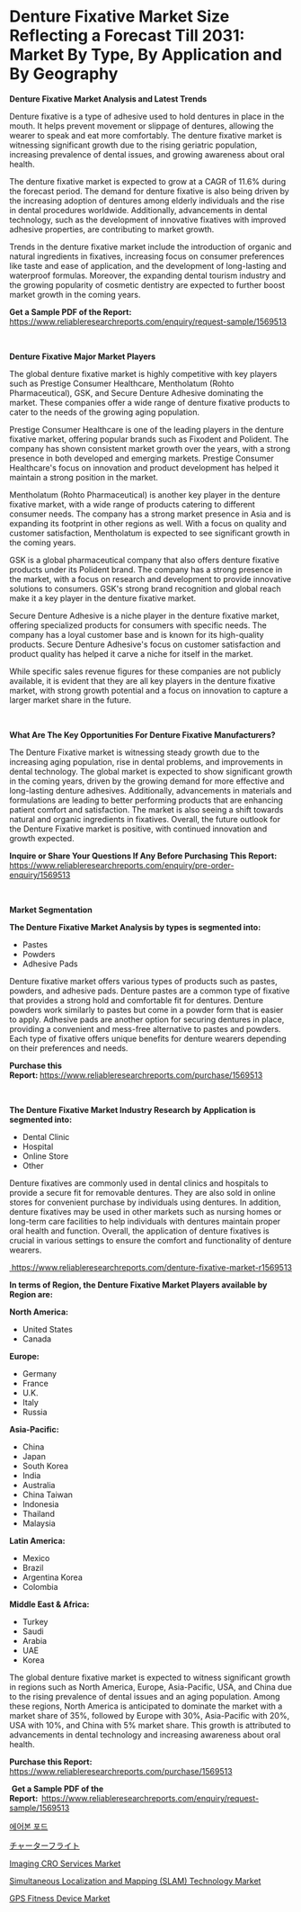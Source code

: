 <p><h1>Denture Fixative Market Size Reflecting a Forecast Till 2031: Market By Type, By Application and By Geography</h1></p><p><strong>Denture Fixative Market Analysis and Latest Trends</strong></p>
<p><p>Denture fixative is a type of adhesive used to hold dentures in place in the mouth. It helps prevent movement or slippage of dentures, allowing the wearer to speak and eat more comfortably. The denture fixative market is witnessing significant growth due to the rising geriatric population, increasing prevalence of dental issues, and growing awareness about oral health.</p><p>The denture fixative market is expected to grow at a CAGR of 11.6% during the forecast period. The demand for denture fixative is also being driven by the increasing adoption of dentures among elderly individuals and the rise in dental procedures worldwide. Additionally, advancements in dental technology, such as the development of innovative fixatives with improved adhesive properties, are contributing to market growth.</p><p>Trends in the denture fixative market include the introduction of organic and natural ingredients in fixatives, increasing focus on consumer preferences like taste and ease of application, and the development of long-lasting and waterproof formulas. Moreover, the expanding dental tourism industry and the growing popularity of cosmetic dentistry are expected to further boost market growth in the coming years.</p></p>
<p><strong>Get a Sample PDF of the Report:&nbsp;</strong> <a href="https://www.reliableresearchreports.com/enquiry/request-sample/1569513">https://www.reliableresearchreports.com/enquiry/request-sample/1569513</a></p>
<p>&nbsp;</p>
<p><strong>Denture Fixative Major Market Players</strong></p>
<p><p>The global denture fixative market is highly competitive with key players such as Prestige Consumer Healthcare, Mentholatum (Rohto Pharmaceutical), GSK, and Secure Denture Adhesive dominating the market. These companies offer a wide range of denture fixative products to cater to the needs of the growing aging population.</p><p>Prestige Consumer Healthcare is one of the leading players in the denture fixative market, offering popular brands such as Fixodent and Polident. The company has shown consistent market growth over the years, with a strong presence in both developed and emerging markets. Prestige Consumer Healthcare's focus on innovation and product development has helped it maintain a strong position in the market.</p><p>Mentholatum (Rohto Pharmaceutical) is another key player in the denture fixative market, with a wide range of products catering to different consumer needs. The company has a strong market presence in Asia and is expanding its footprint in other regions as well. With a focus on quality and customer satisfaction, Mentholatum is expected to see significant growth in the coming years.</p><p>GSK is a global pharmaceutical company that also offers denture fixative products under its Polident brand. The company has a strong presence in the market, with a focus on research and development to provide innovative solutions to consumers. GSK's strong brand recognition and global reach make it a key player in the denture fixative market.</p><p>Secure Denture Adhesive is a niche player in the denture fixative market, offering specialized products for consumers with specific needs. The company has a loyal customer base and is known for its high-quality products. Secure Denture Adhesive's focus on customer satisfaction and product quality has helped it carve a niche for itself in the market.</p><p>While specific sales revenue figures for these companies are not publicly available, it is evident that they are all key players in the denture fixative market, with strong growth potential and a focus on innovation to capture a larger market share in the future.</p></p>
<p>&nbsp;</p>
<p><strong>What Are The Key Opportunities For Denture Fixative Manufacturers?</strong></p>
<p><p>The Denture Fixative market is witnessing steady growth due to the increasing aging population, rise in dental problems, and improvements in dental technology. The global market is expected to show significant growth in the coming years, driven by the growing demand for more effective and long-lasting denture adhesives. Additionally, advancements in materials and formulations are leading to better performing products that are enhancing patient comfort and satisfaction. The market is also seeing a shift towards natural and organic ingredients in fixatives. Overall, the future outlook for the Denture Fixative market is positive, with continued innovation and growth expected.</p></p>
<p><strong>Inquire or Share Your Questions If Any Before Purchasing This Report:</strong> <a href="https://www.reliableresearchreports.com/enquiry/pre-order-enquiry/1569513">https://www.reliableresearchreports.com/enquiry/pre-order-enquiry/1569513</a></p>
<p>&nbsp;</p>
<p><strong>Market Segmentation</strong></p>
<p><strong>The Denture Fixative Market Analysis by types is segmented into:</strong></p>
<p><ul><li>Pastes</li><li>Powders</li><li>Adhesive Pads</li></ul></p>
<p><p>Denture fixative market offers various types of products such as pastes, powders, and adhesive pads. Denture pastes are a common type of fixative that provides a strong hold and comfortable fit for dentures. Denture powders work similarly to pastes but come in a powder form that is easier to apply. Adhesive pads are another option for securing dentures in place, providing a convenient and mess-free alternative to pastes and powders. Each type of fixative offers unique benefits for denture wearers depending on their preferences and needs.</p></p>
<p><strong>Purchase this Report:&nbsp;</strong><a href="https://www.reliableresearchreports.com/purchase/1569513">https://www.reliableresearchreports.com/purchase/1569513</a></p>
<p>&nbsp;</p>
<p><strong>The Denture Fixative Market Industry Research by Application is segmented into:</strong></p>
<p><ul><li>Dental Clinic</li><li>Hospital</li><li>Online Store</li><li>Other</li></ul></p>
<p><p>Denture fixatives are commonly used in dental clinics and hospitals to provide a secure fit for removable dentures. They are also sold in online stores for convenient purchase by individuals using dentures. In addition, denture fixatives may be used in other markets such as nursing homes or long-term care facilities to help individuals with dentures maintain proper oral health and function. Overall, the application of denture fixatives is crucial in various settings to ensure the comfort and functionality of denture wearers.</p></p>
<p><a href="https://www.reliableresearchreports.com/denture-fixative-market-r1569513">&nbsp;https://www.reliableresearchreports.com/denture-fixative-market-r1569513</a></p>
<p><strong>In terms of Region, the Denture Fixative Market Players available by Region are:</strong></p>
<p>
    <p> <strong> North America: </strong>
        <ul>
            <li>United States</li>
            <li>Canada</li>
        </ul>
        </p> 
    <p> <strong> Europe: </strong>
        <ul>
            <li>Germany</li>
            <li>France</li>
            <li>U.K.</li>
            <li>Italy</li>
            <li>Russia</li>
        </ul>
        </p> 
    <p> <strong> Asia-Pacific: </strong>
        <ul>
            <li>China</li>
            <li>Japan</li>
            <li>South Korea</li>
            <li>India</li>
            <li>Australia</li>
            <li>China Taiwan</li>
            <li>Indonesia</li>
            <li>Thailand</li>
            <li>Malaysia</li>
        </ul>
        </p> 
    <p> <strong> Latin America: </strong>
        <ul>
            <li>Mexico</li>
            <li>Brazil</li>
            <li>Argentina Korea</li>
            <li>Colombia</li>
        </ul>
        </p> 
    <p> <strong> Middle East & Africa: </strong>
        <ul>
            <li>Turkey</li>
            <li>Saudi</li>
            <li>Arabia</li>
            <li>UAE</li>
            <li>Korea</li>
        </ul>
    </p>
    </p>
<p><p>The global denture fixative market is expected to witness significant growth in regions such as North America, Europe, Asia-Pacific, USA, and China due to the rising prevalence of dental issues and an aging population. Among these regions, North America is anticipated to dominate the market with a market share of 35%, followed by Europe with 30%, Asia-Pacific with 20%, USA with 10%, and China with 5% market share. This growth is attributed to advancements in dental technology and increasing awareness about oral health.</p></p>
<p><strong>Purchase this Report: </strong><a href="https://www.reliableresearchreports.com/purchase/1569513">https://www.reliableresearchreports.com/purchase/1569513</a></p>
<p>&nbsp;<strong>Get a Sample PDF of the Report:&nbsp;&nbsp;</strong><a href="https://www.reliableresearchreports.com/enquiry/request-sample/1569513">https://www.reliableresearchreports.com/enquiry/request-sample/1569513</a></p>
<p><strong></strong></p>
<p><p><a href="https://github.com/laholand/Market-Research-Report-List-4/blob/main/4619266185573.md">에어본 포드</a></p><p><a href="https://github.com/mohamedbakry57/Market-Research-Report-List-5/blob/main/9455458182763.md">チャーターフライト</a></p><p><a href="https://issuu.com/reportprime-2/docs/imaging-cro-services-market-size-2030.pptx">Imaging CRO Services Market</a></p><p><a href="https://github.com/gladysalidde/Market-Research-Report-List-2/blob/main/simultaneous-localization-and-mapping-slam-technology-market.md">Simultaneous Localization and Mapping (SLAM) Technology Market</a></p><p><a href="https://github.com/labibmmn112/Market-Research-Report-List-1/blob/main/gps-fitness-device-market.md">GPS Fitness Device Market</a></p></p>